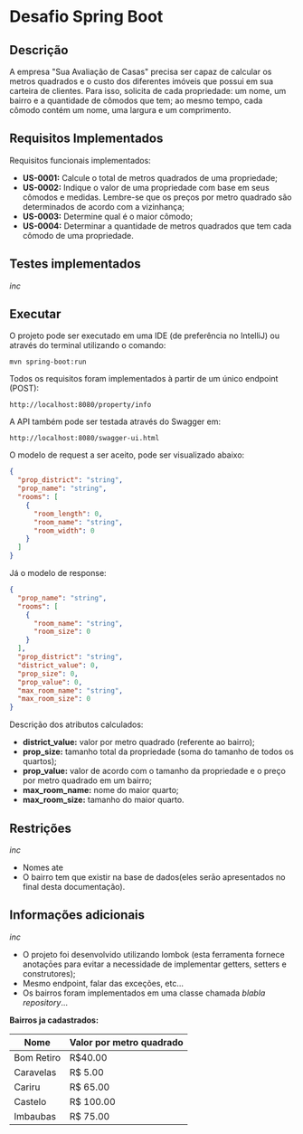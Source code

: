 # Desafio Spring Boot

## Descrição
A empresa "Sua Avaliação de Casas" precisa ser capaz de calcular os metros quadrados e o custo dos diferentes imóveis 
que possui em sua carteira de clientes.
Para isso, solicita de cada propriedade: um nome, um bairro e a quantidade de cômodos que tem; ao mesmo tempo, cada 
cômodo contém um nome, uma largura e um comprimento.

## Requisitos Implementados

Requisitos funcionais implementados:
* **US-0001:** Calcule o total de metros quadrados de uma propriedade;
* **US-0002:** Indique o valor de uma propriedade com base em seus cômodos e medidas. Lembre-se que os preços por metro quadrado são determinados de acordo com a vizinhança;
* **US-0003:** Determine qual é o maior cômodo;
* **US-0004:** Determinar a quantidade de metros quadrados que tem cada cômodo de uma propriedade.


## Testes implementados

*inc*

## Executar

O projeto pode ser executado em uma IDE (de preferência no IntelliJ) ou através do terminal utilizando o comando:

```
mvn spring-boot:run
```

Todos os requisitos foram implementados à partir de um único endpoint (POST):

```
http://localhost:8080/property/info
```

A API também pode ser testada através do Swagger em:

```
http://localhost:8080/swagger-ui.html
```

O modelo de request a ser aceito, pode ser visualizado abaixo:
```json
{
  "prop_district": "string",
  "prop_name": "string",
  "rooms": [
    {
      "room_length": 0,
      "room_name": "string",
      "room_width": 0
    }
  ] 
}
```

Já o modelo de response:
```json
{
  "prop_name": "string",
  "rooms": [
    {
      "room_name": "string",
      "room_size": 0
    }
  ],
  "prop_district": "string",
  "district_value": 0,
  "prop_size": 0,
  "prop_value": 0,
  "max_room_name": "string",
  "max_room_size": 0
}
```

Descrição dos atributos calculados:
* **district_value:** valor por metro quadrado (referente ao bairro);
* **prop_size:** tamanho total da propriedade (soma do tamanho de todos os quartos);
* **prop_value:** valor de acordo com o tamanho da propriedade e o preço por metro quadrado em um bairro;
* **max_room_name:** nome do maior quarto;
* **max_room_size:** tamanho do maior quarto.

## Restrições

*inc*
* Nomes ate 
* O bairro tem que existir na base de dados(eles serāo apresentados no final desta documentação).

## Informações adicionais

*inc*
* O projeto foi desenvolvido utilizando lombok (esta ferramenta fornece anotaçōes para evitar a necessidade de
  implementar getters, setters e construtores);
* Mesmo endpoint, falar das exceções, etc...
* Os bairros foram implementados em uma classe chamada *blabla repository*...
  

**Bairros ja cadastrados:**

Nome | Valor por metro quadrado
--- | --- | 
Bom Retiro | R$40.00|
Caravelas | R$ 5.00 |
Cariru | R$ 65.00 | 
Castelo | R$ 100.00 | 
Imbaubas | R$ 75.00 | 
